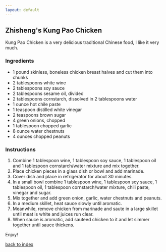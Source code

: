 ```yaml
---
layout: default
---
```


<!---
This is a comment. Note the triple dash to start, but double to end
-->

## Zhisheng's Kung Pao Chicken
<!---
Put your name or github username somewhere
-->
Kung Pao Chicken is a very delicious traditional Chinese food, I like it very much.

### Ingredients
- 1 pound skinless, boneless chicken breast halves and cut them into chunks
- 2 tablespoons white wine
- 2 tablespoons soy sauce
- 2 tablespoons sesame oil, divided
- 2 tablespoons cornstarch, dissolved in 2 tablespoons water
- 1 ounce hot chile paste
- 1 teaspoon distilled white vinegar
- 2 teaspoons brown sugar  
- 4 green onions, chopped
- 1 tablespoon chopped garlic
- 8 ounce water chestnuts
- 4 ounces chopped peanuts

### Instructions
1. Combine 1 tablespoon wine, 1 tablespoon soy sauce, 1 tablespoon oil and 1 tablespoon cornstarch/water mixture and mix together.
2. Place chicken pieces in a glass dish or bowl and add marinade. 
3. Cover dish and place in refrigerator for about 30 minutes.
4. In a small bowl combine 1 tablespoon wine, 1 tablespoon soy sauce, 1 tablespoon oil, 1 tablespoon cornstarch/water mixture, chili paste, vinegar and sugar. 
5. Mix together and add green onion, garlic, water chestnuts and peanuts.
6. In a medium skillet, heat sauce slowly until aromatic.
7. Meanwhile, remove chicken from marinade and saute in a large skillet until meat is white and juices run clear.
8. When sauce is aromatic, add sauteed chicken to it and let simmer together until sauce thickens.

Enjoy!

<!--
Keep this link to return to the index
-->
[back to index](../)